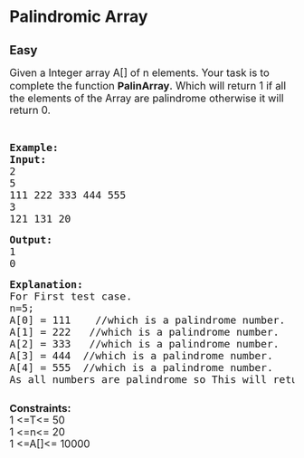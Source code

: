 # Palindromic Array
## Easy
<div class="problems_problem_content__Xm_eO"><p><span style="font-size:18px">Given </span><span style="font-size:18px">a Integer</span><span style="font-size:18px"> array A[] of n elements. Your task is to complete the function </span><strong><span style="font-size:18px">PalinArray</span></strong><span style="font-size:20px">.</span><span style="font-size:18px"> Which will return 1 if all the elements of the Array are palindrome otherwise it will return&nbsp;0.</span></p>

<p>&nbsp;</p>

<pre style="position: relative;"><span style="font-size:18px"><strong>Example:</strong></span>
<span style="font-size:18px"><strong>Input:</strong></span>
<span style="font-size:18px">2
5
111 222 333 444 555
3
121 131 20</span>

<span style="font-size:18px"><strong>Output:</strong></span>
<span style="font-size:18px">1
0</span>

<span style="font-size:18px"><strong>Explanation:</strong></span>
<span style="font-size:18px">For First test case.
n=5;
A[0] = 111    //which is a palindrome number.
A[1] = 222   //which is a palindrome number.
A[2] = 333   //which is a palindrome number.
A[3] = 444  //which is a palindrome number.
A[4] = 555  //which is a palindrome number.
As all numbers are palindrome so This will return 1.</span>

<div class="open_grepper_editor" title="Edit &amp; Save To Grepper"></div></pre>

<p><span style="font-size:18px"><strong>Constraints:</strong></span><br>
<span style="font-size:18px">1 &lt;=T&lt;= 50</span><br>
<span style="font-size:18px">1 &lt;=n&lt;= 20</span><br>
<span style="font-size:18px">1 &lt;=A[]&lt;= 10000</span></p>
</div>